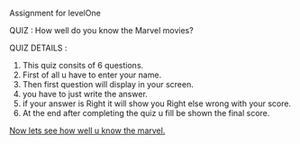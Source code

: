  Assignment for levelOne 

 QUIZ : How well do you know the Marvel movies? 

 QUIZ DETAILS : 
 
 1. This quiz consits of 6 questions.
 1. First of all u have to enter your name. 
 1. Then first question will display in your screen.
 1. you have to just write the answer.
 1. if your answer is Right it will show you Right else wrong with your score.
 1. At the end after completing the quiz u fill be shown the final score. 

[Now lets see how well u know the marvel.](https://repl.it/@GhanshyamBiShT/QUIZ-How-well-do-you-know-the-Marvel-movies?embed=1&output=1)


